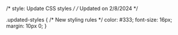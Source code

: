 /* style: Update CSS styles */
/* Updated on 2/8/2024 */

.updated-styles {
  /* New styling rules */
  color: #333;
  font-size: 16px;
  margin: 10px 0;
}